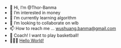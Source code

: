 - 👋 Hi, I’m @Thor-Banma
- 👀 I’m interested in money
- 🌱 I’m currently learning algorithm
- 💞️ I’m looking to collaborate on wlb
- 📫 How to reach me ... wushuang.banma@gmail.com
- 🏀 Coach! I want to play basketball!
- ⛹🏻‍♂️ [Hello World!](https://docs.github.com/en/get-started/quickstart/hello-world)
<!---
Thor-Banma/Thor-Banma is a ✨ special ✨ repository because its `README.md` (this file) appears on your GitHub profile.
You can click the Preview link to take a look at your changes.
--->
